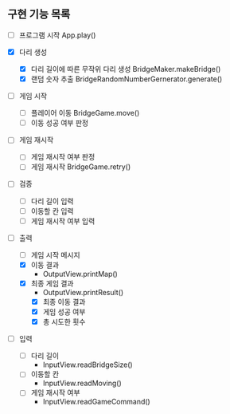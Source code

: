 ## 구현 기능 목록

- [ ] 프로그램 시작
    App.play()

- [x] 다리 생성
    - [x] 다리 길이에 따른 무작위 다리 생성
        BridgeMaker.makeBridge()
    - [x] 랜덤 숫자 추출
        BridgeRandomNumberGernerator.generate()

- [ ] 게임 시작
    - [ ] 플레이어 이동
        BridgeGame.move()
    - [ ] 이동 성공 여부 판정

- [ ] 게임 재시작
    - [ ] 게임 재시작 여부 판정
    - [ ] 게임 재시작
        BridgeGame.retry()

- [ ] 검증
    - [ ] 다리 길이 입력
    - [ ] 이동할 칸 입력
    - [ ] 게임 재시작 여부 입력

- [ ] 출력
    - [ ] 게임 시작 메시지
    - [x] 이동 결과
        - OutputView.printMap()
    - [x] 최종 게임 결과
        - OutputView.printResult()
        - [x] 최종 이동 결과
        - [x] 게임 성공 여부
        - [x] 총 시도한 횟수

- [ ] 입력
    - [ ] 다리 길이
        - InputView.readBridgeSize()
    - [ ] 이동할 칸
        - InputView.readMoving()
    - [ ] 게임 재시작 여부
        - InputView.readGameCommand()